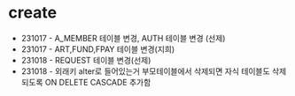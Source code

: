<h1>create</h1>
<ul>
  <li>231017 - A_MEMBER 테이블 변경, AUTH 테이블 변경 (선제)</li>
  <li>231017 - ART,FUND,FPAY 테이블 변경(지희)</li>
  <li>231018 - REQUEST 테이블 변경(선제)</li>
  <li>231018 - 외래키 alter로 들어있는거 부모테이블에서 삭제되면 자식 테이블도 삭제되도록 ON DELETE CASCADE 추가함</li>
</ul>
